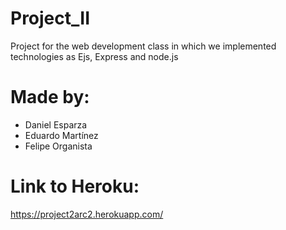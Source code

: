 # Project_II
Project for the web development class in which we implemented technologies as Ejs, Express and node.js

# Made by:
- Daniel Esparza
- Eduardo Martínez
- Felipe Organista

# Link to Heroku:
https://project2arc2.herokuapp.com/